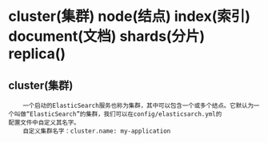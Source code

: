 # cluster(集群) node(结点) index(索引) document(文档) shards(分片) replica()

## cluster(集群)
```text
    一个启动的ElasticSearch服务也称为集群，其中可以包含一个或多个结点。它默认为一个叫做“ElasticSearch”的集群，我们可以在config/elasticsarch.yml的
配置文件中自定义其名字。
    自定义集群名字：cluster.name: my-application
```